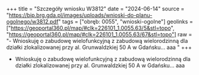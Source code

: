 +++
title = "Szczegóły wniosku W3812"
date = "2024-06-14"
source = "https://bip.brg.gda.pl/images/uploads/wnioski-do-planu-ogolnego/w3812.pdf"
tags = ["obręb: 0055", "wnioski-ogolne"]
geolinks = ["https://geoportal360.pl/map/#clk=226101_1.0055.63/5&stl=topo", "https://geoportal360.pl/map/#clk=226101_1.0055.63/67&stl=topo"]
raw = "- Wnioskuję o zabudowę wielofunkcyjną z zabudową wielorodzinną dla działki zlokalizowanej przy al. Grunwaldzkiej 50 A w Gdańsku... aaa "
+++

- Wnioskuję o zabudowę wielofunkcyjną z zabudową wielorodzinną dla działki
zlokalizowanej przy al. Grunwaldzkiej 50 A w Gdańsku... aaa



